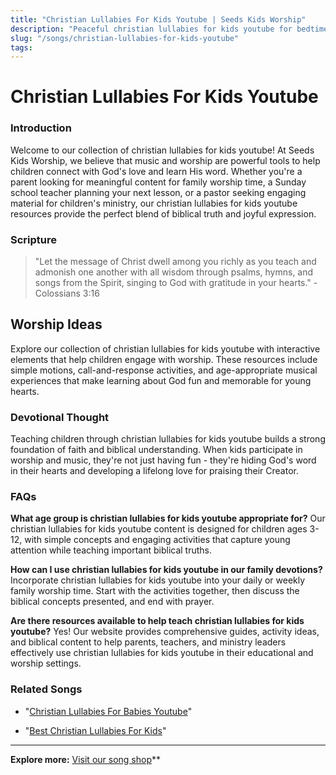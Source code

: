 ```yaml
---
title: "Christian Lullabies For Kids Youtube | Seeds Kids Worship"
description: "Peaceful christian lullabies for kids youtube for bedtime and quiet moments. Christian music to comfort and nurture young children's faith."
slug: "/songs/christian-lullabies-for-kids-youtube"
tags:
---
```


# Christian Lullabies For Kids Youtube

### Introduction

Welcome to our collection of christian lullabies for kids youtube! At Seeds Kids Worship, we believe that music and worship are powerful tools to help children connect with God's love and learn His word. Whether you're a parent looking for meaningful content for family worship time, a Sunday school teacher planning your next lesson, or a pastor seeking engaging material for children's ministry, our christian lullabies for kids youtube resources provide the perfect blend of biblical truth and joyful expression.

### Scripture

> "Let the message of Christ dwell among you richly as you teach and admonish one another with all wisdom through psalms, hymns, and songs from the Spirit, singing to God with gratitude in your hearts." - Colossians 3:16

## Worship Ideas

Explore our collection of christian lullabies for kids youtube with interactive elements that help children engage with worship. These resources include simple motions, call-and-response activities, and age-appropriate musical experiences that make learning about God fun and memorable for young hearts.

### Devotional Thought

Teaching children through christian lullabies for kids youtube builds a strong foundation of faith and biblical understanding. When kids participate in worship and music, they're not just having fun - they're hiding God's word in their hearts and developing a lifelong love for praising their Creator.

### FAQs

**What age group is christian lullabies for kids youtube appropriate for?**
Our christian lullabies for kids youtube content is designed for children ages 3-12, with simple concepts and engaging activities that capture young attention while teaching important biblical truths.

**How can I use christian lullabies for kids youtube in our family devotions?**
Incorporate christian lullabies for kids youtube into your daily or weekly family worship time. Start with the activities together, then discuss the biblical concepts presented, and end with prayer.

**Are there resources available to help teach christian lullabies for kids youtube?**
Yes! Our website provides comprehensive guides, activity ideas, and biblical content to help parents, teachers, and ministry leaders effectively use christian lullabies for kids youtube in their educational and worship settings.

### Related Songs

- "[Christian Lullabies For Babies Youtube](/songs/christian-lullabies-for-babies-youtube/)"

- "[Best Christian Lullabies For Kids](/songs/best-christian-lullabies-for-kids/)"

---

**Explore more:** [Visit our song shop](https://seedskidsworship.com/shop)**

<!-- Schema Markup -->
<script type="application/ld+json">
{
  "@context": "https://schema.org",
  "@type": "MusicRecording",
  "name": "Christian Lullabies For Kids Youtube",
  "byArtist": {
    "@type": "MusicGroup",
    "name": "Seeds Kids Worship"
  },
  "isFamilyFriendly": true,
  "url": "https://seedskidsworship.com/songs/christian-lullabies-for-kids-youtube/"
}
</script>